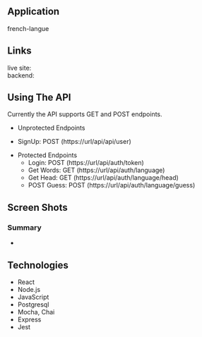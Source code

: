 ## Application
french-langue

## Links
live site: <br/>
backend:

## Using The API
Currently the API supports GET and POST endpoints.

- Unprotected Endpoints<br />
+ SignUp: POST (https://url/api/api/user)<br />

- Protected Endpoints<br />
    + Login: POST (https://url/api/auth/token)<br />
    + Get Words: GET (https://url/api/auth/language)<br />
    + Get Head: GET (https://url/api/auth/language/head)<br />
    + POST Guess: POST (https://url/api/auth/language/guess)<br />

## Screen Shots


### Summary
- 

## Technologies
  - React
  - Node.js
  - JavaScript
  - Postgresql 
  - Mocha, Chai
  - Express
  - Jest
